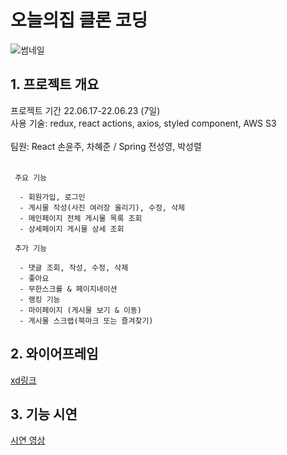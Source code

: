 # 오늘의집 클론 코딩

![썸네일](https://user-images.githubusercontent.com/102412614/175282488-30ea1c50-ac4f-4c76-a3f8-64ae0cda17f4.png)

## 1. 프로젝트 개요

프로젝트 기간 22.06.17-22.06.23 (7일) <br/>
사용 기술: redux, react actions, axios, styled component, AWS S3<br/><br/>
팀원: React 손윤주, 차혜준 / Spring 전성영, 박성렬<br/><br/>


     주요 기능

      - 회원가입, 로그인
      - 게시물 작성(사진 여러장 올리기), 수정, 삭제
      - 메인페이지 전체 게시물 목록 조회
      - 상세페이지 게시물 상세 조회

     추가 기능
     
      - 댓글 조회, 작성, 수정, 삭제
      - 좋아요
      - 무한스크롤 & 페이지네이션
      - 랭킹 기능
      - 마이페이지 (게시물 보기 & 이동)
      - 게시물 스크랩(북마크 또는 즐겨찾기)


## 2. 와이어프레임

[xd링크](https://xd.adobe.com/view/3054b167-a084-47b1-88c3-2189edaabae9-6507/screen/aba91a45-6650-4794-bdfd-6063aba69074/)

## 3. 기능 시연

[시연 영상](https://www.youtube.com/watch?v=zAvD6PhWlJE)








